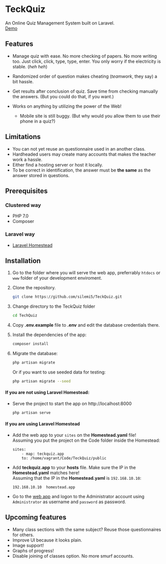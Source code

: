 # TeckQuiz
An Online Quiz Management System built on Laravel.  
[Demo](http://damp-tundra-88811.herokuapp.com)

## Features
- Manage quiz with ease. No more checking of papers. No more writing too. Just click, click, type, type, enter. You only worry if the electricity is stable. (*heh heh*)

- Randomized order of question makes cheating (*teamwork*, they say) a bit hassle.
- Get results after conclusion of quiz. Save time from checking manually the answers. (But you could do that, if you want.)
- Works on anything by utilizing the power of the Web!
    - Mobile site is still buggy. (But why would you allow them to use their phone in a quiz?)

## Limitations
- You can not yet reuse an questionnaire used in an another class.
- Hardheaded users may create many accounts that makes the teacher work a hassle.
- Either find a hosting server or host it locally.
- To be correct in identification, the answer must be **the same** as the answer stored in questions.

## Prerequisites
### Clustered way
- PHP 7.0
- Composer

### Laravel way
- [Laravel Homestead](https://laravel.com/docs/5.4/homestead)

## Installation
1. Go to the folder where you will serve the web app, preferrably `htdocs` or `www` folder 
of your development enviroment.

2. Clone the repository.
    ```bash
    git clone https://github.com/silemi5/TeckQuiz.git
    ```

3. Change directory to the TeckQuiz folder
    ```bash
    cd TechQuiz
    ```

4. Copy **.env.example** file to **.env** and edit the database credentials there.

5. Install the dependencies of the app:
    ```bash
    composer install
    ````

6. Migrate the database:
    ```bash
    php artisan migrate
    ```
    Or if you want to use seeded data for testing:
    ```bash
    php artisan migrate --seed
    ```

#### If you are not using Laravel Homestead:
- Serve the project to start the app on http://localhost:8000
    ```bash
    php artisan serve
    ```

#### If you are using Laravel Homestead
- Add the web app to your `sites` on the **Homestead.yaml** file!  
  Assuming you put the project on the Code folder inside the Homestead:
    ```
    sites:
        - map: teckquiz.app
        to: /home/vagrant/Code/TeckQuiz/public
    ```
    
- Add **teckquiz.app** to your **hosts** file. Make sure the IP in the **Homestead.yaml** matches here!  
  Assuming that the IP in the **Homestead.yaml** is `192.168.10.10`:
    ```
    192.168.10.10  homestead.app
    ```
- Go to the [web app](http://techquiz.app) and logon to the Administrator account using `Administrator` as username and `password` as password.

## Upcoming features
- Many class sections with the same subject? Reuse those questionnaires for others.
- Improve UI because it looks plain.
- Image support!
- Graphs of progress!
- Disable joining of classes option. No more smurf accounts.